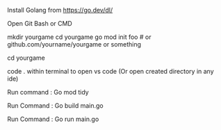 Install Golang from https://go.dev/dl/

Open Git Bash or CMD

mkdir yourgame cd yourgame go mod init foo # or github.com/yourname/yourgame or something

cd yourgame

code . within terminal to open vs code (Or open created directory in any ide)


Run command : Go mod tidy

Run Command : Go build main.go

Run Command : Go run main.go
